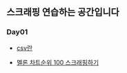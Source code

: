 ## 스크래핑 연습하는 공간입니다   

### Day01
- [csv란](https://github.com/heejung-gjt/TIL/blob/master/Scraping/csv_01.md)   

- [멜론 차트순위 100 스크래핑하기](https://github.com/heejung-gjt/TIL/tree/master/Scraping/melon)